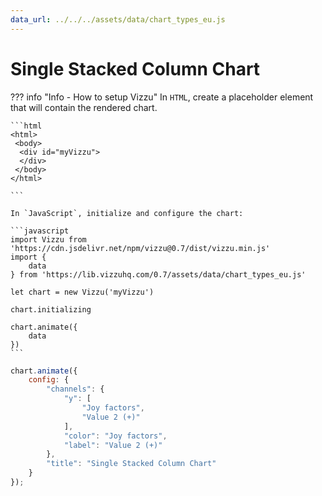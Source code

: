 ```yaml
---
data_url: ../../../assets/data/chart_types_eu.js
---
```


# Single Stacked Column Chart

<div id="example_01"></div>

??? info "Info - How to setup Vizzu"
    In `HTML`, create a placeholder element that will contain the rendered
    chart.

    ```html
    <html>
     <body>
      <div id="myVizzu">
      </div>
     </body>
    </html>

    ```

    In `JavaScript`, initialize and configure the chart:

    ```javascript
    import Vizzu from 'https://cdn.jsdelivr.net/npm/vizzu@0.7/dist/vizzu.min.js'
    import {
        data
    } from 'https://lib.vizzuhq.com/0.7/assets/data/chart_types_eu.js'

    let chart = new Vizzu('myVizzu')

    chart.initializing

    chart.animate({
        data
    })
    ```

```javascript
chart.animate({
    config: {
        "channels": {
            "y": [
                "Joy factors",
                "Value 2 (+)"
            ],
            "color": "Joy factors",
            "label": "Value 2 (+)"
        },
        "title": "Single Stacked Column Chart"
    }
});
```

<script src="./column_stacked_rectangle_1dis_1con.js"></script>
